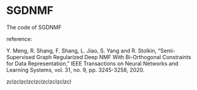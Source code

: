 # SGDNMF
The code of SGDNMF

reference:

Y. Meng, R. Shang, F. Shang, L. Jiao, S. Yang and R. Stolkin, “Semi-Supervised Graph Regularized Deep NMF With Bi-Orthogonal Constraints for Data Representation,” IEEE Transactions on Neural Networks and Learning Systems, vol. 31, no. 9, pp. 3245-3258, 2020.



zclzclzclzclzclzclzclzclzcl